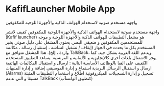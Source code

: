  # KafifLauncher Mobile App
واجهة مستخدم صوتية لاستخدام الهواتف الذكية والأجهزة اللوحية للمكفوفين

واجهة مستخدم صوتية لاستخدام الهواتف الذكية والأجهزة اللوحية للمكفوفين
كفيف لانشر (Kafif launcher) هو مشغل التطبيقات للهواتف الذكية والأجهزة اللوحية و موجه للمستخدمين المكفوفين و ضعيفي البصر. يحتوي المشغل على دليل صوتي يخبر المستخدم بكل ما يحدث في الجهاز (إيقاف / تشغيل الشاشة ، إستقبال رسالة ، مكالمة واردة ، إلخ). هذا المشغل متوافق مع TalkBack، ويدعم اللغة العربية بشكل جيد.
كما يوفر الاشتغال بلغات أخرى كالإنجليزية و الألمانية و الفرنسية.
يساعد التطبيق المستخدم الكفيف على القيا  بالوظائف الأساسية التالية :
ارسال و استقبال المكالمات الهاتفية
ارسال و استقبال الرسائل البريدية
استماع و إدارة الموسيقى
إضافة و إدارة المنبهات (Alarms)
تسجيل و إدارة التسجيلات الميكروفونية
اطلاع و استخدام التطبيقات المثبتة مسبقا و التي تدعم TalkBack (كتطبيق الواتسآب)

